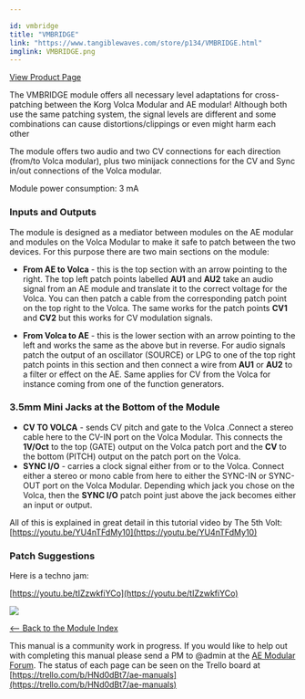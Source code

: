 ```yaml
---

id: vmbridge
title: "VMBRIDGE"
link: "https://www.tangiblewaves.com/store/p134/VMBRIDGE.html"
imglink: VMBRIDGE.png
---
```



[View Product Page](https://www.tangiblewaves.com/store/p134/VMBRIDGE.html)

The VMBRIDGE module offers all necessary level adaptations for cross-patching between the Korg Volca Modular and AE modular! Although both use the same patching system, the signal levels are different and some combinations can cause distortions/clippings or even might harm each other

The module offers two audio and two CV connections for each direction (from/to Volca modular), plus two minijack connections for the CV and Sync in/out connections of the Volca modular.

Module power consumption: 3 mA

### Inputs and Outputs

The module is designed as a mediator between modules on the AE modular and modules on the Volca Modular to make it safe to patch between the two devices. For this purpose there are two main sections on the module:

*   **From AE to Volca** - this is the top section with an arrow pointing to the right. The top left patch points labelled **AU1** and **AU2** take an audio signal from an AE module and translate it to the correct voltage for the Volca. You can then patch a cable from the corresponding patch point on the top right to the Volca. The same works for the patch points **CV1** and **CV2** but this works for CV modulation signals.
    
*   **From Volca to AE** - this is the lower section with an arrow pointing to the left and works the same as the above but in reverse. For audio signals patch the output of an oscillator (SOURCE) or LPG to one of the top right patch points in this section and then connect a wire from **AU1** or **AU2** to a filter or effect on the AE. Same applies for CV from the Volca for instance coming from one of the function generators.

### 3.5mm Mini Jacks at the Bottom of the Module

*   **CV TO VOLCA** - sends CV pitch and gate to the Volca .Connect a stereo cable here to the CV-IN port on the Volca Modular. This connects the **1V/Oct** to the top (GATE) output on the Volca patch port and the **CV** to the bottom (PITCH) output on the patch port on the Volca.
*   **SYNC I/O** - carries a clock signal either from or to the Volca. Connect either a stereo or mono cable from here to either the SYNC-IN or SYNC-OUT port on the Volca Modular. Depending which jack you chose on the Volca, then the **SYNC I/O** patch point just above the jack becomes either an input or output.

All of this is explained in great detail in this tutorial video by The 5th Volt: [https://youtu.be/YU4nTFdMy10](https://youtu.be/YU4nTFdMy10)

### Patch Suggestions

Here is a techno jam:

[https://youtu.be/tIZzwkfiYCo](https://youtu.be/tIZzwkfiYCo)

[![](/images/th00---VMBRIDGE.png.jpg)](https://wiki.aemodular.com/uploads/AeManual/VMBRIDGE/VMBRIDGE.png "VMBRIDGE")

[<-- Back to the Module Index](https://wiki.aemodular.com/pmwiki.php/AeManual/Modules)

This manual is a community work in progress. If you would like to help out with completing this manual please send a PM to @admin at the [AE Modular Forum](http://forum.aemodular.com). The status of each page can be seen on the Trello board at [https://trello.com/b/HNd0dBt7/ae-manuals](https://trello.com/b/HNd0dBt7/ae-manuals)